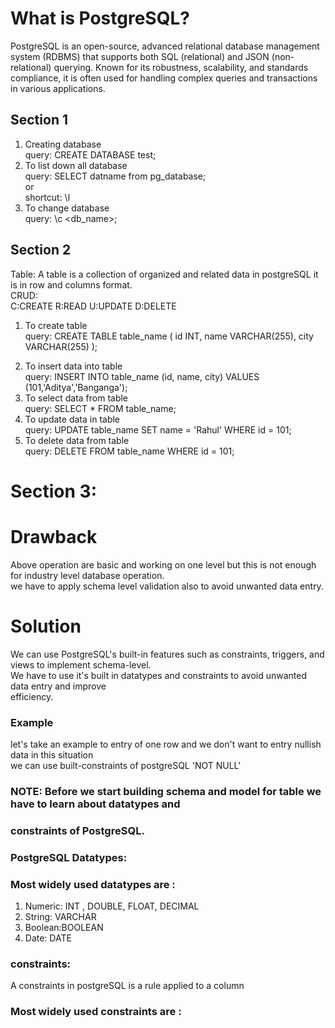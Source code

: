 # What is PostgreSQL?

PostgreSQL is an open-source, advanced relational database management system (RDBMS) that supports both SQL (relational) and JSON (non-relational) querying. Known for its robustness, scalability, and standards compliance, it is often used for handling complex queries and transactions in various applications.

## Section 1

1. Creating database  
   query: CREATE DATABASE test;  
2. To list down all database  
   query: SELECT datname from pg_database;  
   or  
   shortcut: \l  
3. To change database  
   query: \c <db_name>;  

## Section 2

Table: A table is a collection of organized and related data in postgreSQL it is in row and columns format.  
CRUD:  
C:CREATE R:READ U:UPDATE D:DELETE  

1. To create table    
   query: CREATE TABLE table_name (
   id INT,
   name VARCHAR(255),
   city VARCHAR(255)
   );  

2) To insert data into table  
   query: INSERT INTO table_name (id, name, city) VALUES (101,'Aditya','Banganga');  
3) To select data from table  
   query: SELECT * FROM table_name;  
4) To update data in table  
   query: UPDATE table_name SET name = 'Rahul' WHERE id = 101;  
5) To delete data from table  
   query: DELETE FROM table_name WHERE id = 101; 

# Section 3: 

# Drawback  
Above operation are basic and working on one level but this is not enough for industry level database operation.  
we have to apply schema level validation also to avoid unwanted data entry.  
# Solution  
We can use PostgreSQL's built-in features such as constraints, triggers, and views to implement schema-level.  
We have to use it's built in datatypes and constraints to avoid unwanted data entry and improve  
efficiency.  

### Example  
let's take an example to entry of one row and we don't want to entry nullish data in this situation  
we can use built-constraints of postgreSQL 'NOT NULL' 

### NOTE: Before we start building schema and model for table we have to learn about datatypes and   
### constraints of PostgreSQL.
### PostgreSQL Datatypes:
### Most widely used datatypes are :
1) Numeric: INT , DOUBLE, FLOAT, DECIMAL  
2) String: VARCHAR  
3) Boolean:BOOLEAN  
4) Date: DATE  
### constraints:  
A constraints in postgreSQL is a rule applied to a column  
### Most widely used constraints are :
